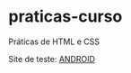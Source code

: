 # praticas-curso
 Práticas de HTML e CSS

 Site de teste: <a href="https://victoralvesmoura.github.io/praticas-curso/index.html" target="_blank">ANDROID</a> 
